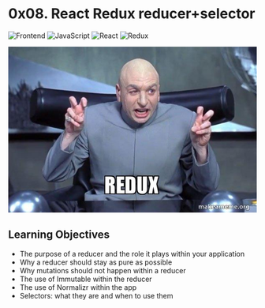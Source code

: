 # 0x08. React Redux reducer+selector

![Frontend](https://img.shields.io/badge/Frontend-818181) ![JavaScript](https://img.shields.io/badge/JavaScript_|_ES6-%23323330.svg?style=flat&logo=javascript&logoColor=%23F7DF1E) ![React](https://img.shields.io/badge/React-%2320232a.svg?style=flat&logo=react&logoColor=%2361DAFB) ![Redux](https://img.shields.io/badge/Redux-%2320232a.svg?style=flat&logo=redux)

![redux meme](redux-meme.jpg)

## Learning Objectives

- The purpose of a reducer and the role it plays within your application
- Why a reducer should stay as pure as possible
- Why mutations should not happen within a reducer
- The use of Immutable within the reducer
- The use of Normalizr within the app
- Selectors: what they are and when to use them
